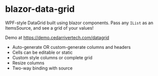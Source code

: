 # blazor-data-grid

WPF-style DataGrid built using blazor components. Pass any `IList` as an ItemsSource, and see a grid of your values!

Demo at https://demo.cedarrivertech.com/datagrid
- Auto-generate OR custom-generate columns and headers
- Cells can be editable or static
- Custom style columns or complete grid
- Resize columns
- Two-way binding with source
